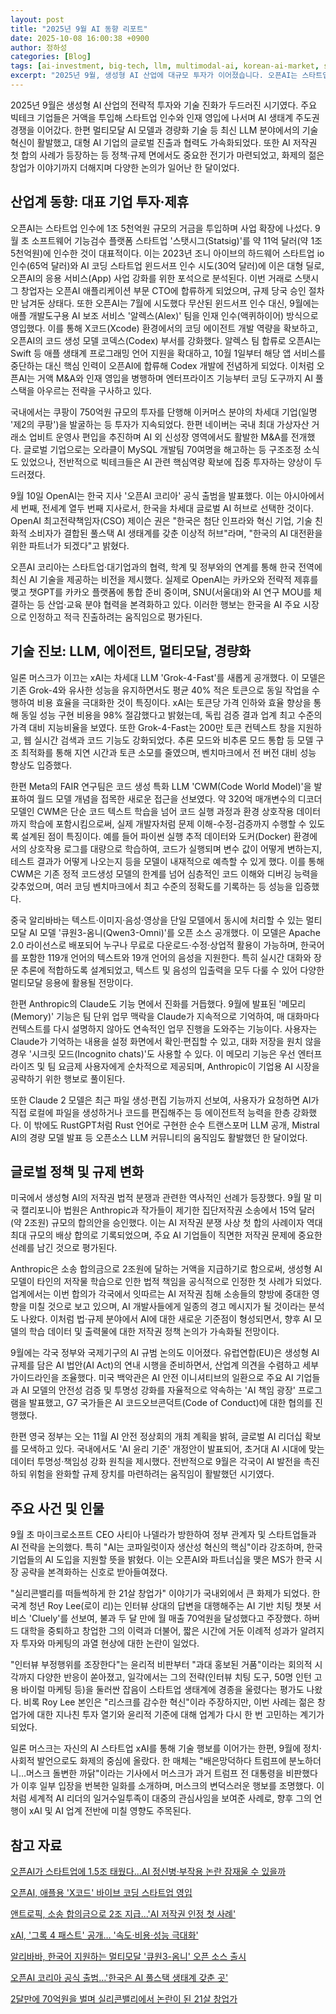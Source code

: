 ```yaml
---
layout: post
title: "2025년 9월 AI 동향 리포트"
date: 2025-10-08 16:00:38 +0900
author: 정하성
categories: [Blog]
tags: [ai-investment, big-tech, llm, multimodal-ai, korean-ai-market, startup-acquisition, global-ai-expansion]
excerpt: "2025년 9월, 생성형 AI 산업에 대규모 투자가 이어졌습니다. 오픈AI는 스타트업 인수와 인재 영입으로 사업을 확장하고 있습니다. 한국에 오픈AI 지사를 설립하며 협력과 연구를 강화하고 있습니다. 최신 LLM과 멀티모달 AI 기술 혁신도 활발히 진행되고 있습니다."
---
```


2025년 9월은 생성형 AI 산업의 전략적 투자와 기술 진화가 두드러진 시기였다. 주요 빅테크 기업들은 거액을 투입해 스타트업 인수와 인재 영입에 나서며 AI 생태계 주도권 경쟁을 이어갔다. 한편 멀티모달 AI 모델과 경량화 기술 등 최신 LLM 분야에서의 기술 혁신이 활발했고, 대형 AI 기업의 글로벌 진출과 협력도 가속화되었다. 또한 AI 저작권 첫 합의 사례가 등장하는 등 정책·규제 면에서도 중요한 전기가 마련되었고, 화제의 젊은 창업가 이야기까지 더해지며 다양한 논의가 일어난 한 달이었다.

## 산업계 동향: 대표 기업 투자·제휴

오픈AI는 스타트업 인수에 1조 5천억원 규모의 거금을 투입하며 사업 확장에 나섰다. 9월 초 소프트웨어 기능검수 플랫폼 스타트업 '스탯시그(Statsig)'를 약 11억 달러(약 1조5천억원)에 인수한 것이 대표적이다. 이는 2023년 조니 아이브의 하드웨어 스타트업 io 인수(65억 달러)와 AI 코딩 스타트업 윈드서프 인수 시도(30억 달러)에 이은 대형 딜로, 오픈AI의 응용 서비스(App) 사업 강화를 위한 포석으로 분석된다. 이번 거래로 스탯시그 창업자는 오픈AI 애플리케이션 부문 CTO에 합류하게 되었으며, 규제 당국 승인 절차만 남겨둔 상태다. 또한 오픈AI는 7월에 시도했다 무산된 윈드서프 인수 대신, 9월에는 애플 개발도구용 AI 보조 서비스 '알렉스(Alex)' 팀을 인재 인수(액퀴하이어) 방식으로 영입했다. 이를 통해 X코드(Xcode) 환경에서의 코딩 에이전트 개발 역량을 확보하고, 오픈AI의 코드 생성 모델 코덱스(Codex) 부서를 강화했다. 알렉스 팀 합류로 오픈AI는 Swift 등 애플 생태계 프로그래밍 언어 지원을 확대하고, 10월 1일부터 해당 앱 서비스를 중단하는 대신 핵심 인력이 오픈AI에 합류해 Codex 개발에 전념하게 되었다. 이처럼 오픈AI는 거액 M&A와 인재 영입을 병행하며 엔터프라이즈 기능부터 코딩 도구까지 AI 풀스택을 아우르는 전략을 구사하고 있다.

국내에서는 쿠팡이 750억원 규모의 투자를 단행해 이커머스 분야의 차세대 기업(일명 '제2의 쿠팡')을 발굴하는 등 투자가 지속되었다. 한편 네이버는 국내 최대 가상자산 거래소 업비트 운영사 편입을 추진하며 AI 외 신성장 영역에서도 활발한 M&A를 전개했다. 글로벌 기업으로는 오라클이 MySQL 개발팀 70여명을 해고하는 등 구조조정 소식도 있었으나, 전반적으로 빅테크들은 AI 관련 핵심역량 확보에 집중 투자하는 양상이 두드러졌다.

9월 10일 OpenAI는 한국 지사 '오픈AI 코리아' 공식 출범을 발표했다. 이는 아시아에서 세 번째, 전세계 열두 번째 지사로서, 한국을 차세대 글로벌 AI 허브로 선택한 것이다. OpenAI 최고전략책임자(CSO) 제이슨 권은 "한국은 첨단 인프라와 혁신 기업, 기술 친화적 소비자가 결합된 풀스택 AI 생태계를 갖춘 이상적 허브"라며, "한국의 AI 대전환을 위한 파트너가 되겠다"고 밝혔다.

오픈AI 코리아는 스타트업·대기업과의 협력, 학계 및 정부와의 연계를 통해 한국 전역에 최신 AI 기술을 제공하는 비전을 제시했다. 실제로 OpenAI는 카카오와 전략적 제휴를 맺고 챗GPT를 카카오 플랫폼에 통합 준비 중이며, SNU(서울대)와 AI 연구 MOU를 체결하는 등 산업·교육 분야 협력을 본격화하고 있다. 이러한 행보는 한국을 AI 주요 시장으로 인정하고 적극 진출하려는 움직임으로 평가된다.

## 기술 진보: LLM, 에이전트, 멀티모달, 경량화

일론 머스크가 이끄는 xAI는 차세대 LLM 'Grok-4-Fast'를 새롭게 공개했다. 이 모델은 기존 Grok-4와 유사한 성능을 유지하면서도 평균 40% 적은 토큰으로 동일 작업을 수행하여 비용 효율을 극대화한 것이 특징이다. xAI는 토큰당 가격 인하와 효율 향상을 통해 동일 성능 구현 비용을 98% 절감했다고 밝혔는데, 독립 검증 결과 업계 최고 수준의 가격 대비 지능비율을 보였다. 또한 Grok-4-Fast는 200만 토큰 컨텍스트 창을 지원하고, 웹 실시간 검색과 코드 기능도 강화되었다. 추론 모드와 비추론 모드 통합 등 모델 구조 최적화를 통해 지연 시간과 토큰 소모를 줄였으며, 벤치마크에서 전 버전 대비 성능 향상도 입증했다.

한편 Meta의 FAIR 연구팀은 코드 생성 특화 LLM 'CWM(Code World Model)'을 발표하여 월드 모델 개념을 접목한 새로운 접근을 선보였다. 약 320억 매개변수의 디코더 모델인 CWM은 단순 코드 텍스트 학습을 넘어 코드 실행 과정과 환경 상호작용 데이터까지 학습에 포함시킴으로써, 실제 개발자처럼 문제 이해-수정-검증까지 수행할 수 있도록 설계된 점이 특징이다. 예를 들어 파이썬 실행 추적 데이터와 도커(Docker) 환경에서의 상호작용 로그를 대량으로 학습하여, 코드가 실행되며 변수 값이 어떻게 변하는지, 테스트 결과가 어떻게 나오는지 등을 모델이 내재적으로 예측할 수 있게 했다. 이를 통해 CWM은 기존 정적 코드생성 모델의 한계를 넘어 심층적인 코드 이해와 디버깅 능력을 갖추었으며, 여러 코딩 벤치마크에서 최고 수준의 정확도를 기록하는 등 성능을 입증했다.

중국 알리바바는 텍스트·이미지·음성·영상을 단일 모델에서 동시에 처리할 수 있는 멀티모달 AI 모델 '큐원3-옴니(Qwen3-Omni)'를 오픈 소스 공개했다. 이 모델은 Apache 2.0 라이선스로 배포되어 누구나 무료로 다운로드·수정·상업적 활용이 가능하며, 한국어를 포함한 119개 언어의 텍스트와 19개 언어의 음성을 지원한다. 특히 실시간 대화와 장문 추론에 적합하도록 설계되었고, 텍스트 및 음성의 입출력을 모두 다룰 수 있어 다양한 멀티모달 응용에 활용될 전망이다.

한편 Anthropic의 Claude도 기능 면에서 진화를 거듭했다. 9월에 발표된 '메모리(Memory)' 기능은 팀 단위 업무 맥락을 Claude가 지속적으로 기억하여, 매 대화마다 컨텍스트를 다시 설명하지 않아도 연속적인 업무 진행을 도와주는 기능이다. 사용자는 Claude가 기억하는 내용을 설정 화면에서 확인·편집할 수 있고, 대화 저장을 원치 않을 경우 '시크릿 모드(Incognito chats)'도 사용할 수 있다. 이 메모리 기능은 우선 엔터프라이즈 및 팀 요금제 사용자에게 순차적으로 제공되며, Anthropic이 기업용 AI 시장을 공략하기 위한 행보로 풀이된다.

또한 Claude 2 모델은 최근 파일 생성·편집 기능까지 선보여, 사용자가 요청하면 AI가 직접 로컬에 파일을 생성하거나 코드를 편집해주는 등 에이전트적 능력을 한층 강화했다. 이 밖에도 RustGPT처럼 Rust 언어로 구현한 순수 트랜스포머 LLM 공개, Mistral AI의 경량 모델 발표 등 오픈소스 LLM 커뮤니티의 움직임도 활발했던 한 달이었다.

## 글로벌 정책 및 규제 변화

미국에서 생성형 AI의 저작권 법적 분쟁과 관련한 역사적인 선례가 등장했다. 9월 말 미국 캘리포니아 법원은 Anthropic과 작가들이 제기한 집단저작권 소송에서 15억 달러(약 2조원) 규모의 합의안을 승인했다. 이는 AI 저작권 분쟁 사상 첫 합의 사례이자 역대 최대 규모의 배상 합의로 기록되었으며, 주요 AI 기업들이 직면한 저작권 문제에 중요한 선례를 남긴 것으로 평가된다.

Anthropic은 소송 합의금으로 2조원에 달하는 거액을 지급하기로 함으로써, 생성형 AI 모델이 타인의 저작물 학습으로 인한 법적 책임을 공식적으로 인정한 첫 사례가 되었다. 업계에서는 이번 합의가 각국에서 잇따르는 AI 저작권 침해 소송들의 향방에 중대한 영향을 미칠 것으로 보고 있으며, AI 개발사들에게 일종의 경고 메시지가 될 것이라는 분석도 나왔다. 이처럼 법·규제 분야에서 AI에 대한 새로운 기준점이 형성되면서, 향후 AI 모델의 학습 데이터 및 출력물에 대한 저작권 정책 논의가 가속화될 전망이다.

9월에는 각국 정부와 국제기구의 AI 규범 논의도 이어졌다. 유럽연합(EU)은 생성형 AI 규제를 담은 AI 법안(AI Act)의 연내 시행을 준비하면서, 산업계 의견을 수렴하고 세부 가이드라인을 조율했다. 미국 백악관은 AI 안전 이니셔티브의 일환으로 주요 AI 기업들과 AI 모델의 안전성 검증 및 투명성 강화를 자율적으로 약속하는 'AI 책임 광장' 프로그램을 발표했고, G7 국가들은 AI 코드오브콘덕트(Code of Conduct)에 대한 협의를 진행했다.

한편 영국 정부는 오는 11월 AI 안전 정상회의 개최 계획을 밝혀, 글로벌 AI 리더십 확보를 모색하고 있다. 국내에서도 'AI 윤리 기준' 개정안이 발표되어, 초거대 AI 시대에 맞는 데이터 투명성·책임성 강화 원칙을 제시했다. 전반적으로 9월은 각국이 AI 발전을 촉진하되 위험을 완화할 규제 장치를 마련하려는 움직임이 활발했던 시기였다.

## 주요 사건 및 인물

9월 초 마이크로소프트 CEO 사티아 나델라가 방한하여 정부 관계자 및 스타트업들과 AI 전략을 논의했다. 특히 "AI는 코파일럿이자 생산성 혁신의 핵심"이라 강조하며, 한국 기업들의 AI 도입을 지원할 뜻을 밝혔다. 이는 오픈AI와 파트너십을 맺은 MS가 한국 시장 공략을 본격화하는 신호로 받아들여졌다.

"실리콘밸리를 떠들썩하게 한 21살 창업가" 이야기가 국내외에서 큰 화제가 되었다. 한국계 청년 Roy Lee(로이 리)는 인터뷰 상대의 답변을 대행해주는 AI 기반 치팅 챗봇 서비스 'Cluely'를 선보여, 불과 두 달 만에 월 매출 70억원을 달성했다고 주장했다. 하버드 대학을 중퇴하고 창업한 그의 이력과 더불어, 짧은 시간에 거둔 이례적 성과가 알려지자 투자와 마케팅의 과열 현상에 대한 논란이 일었다.

"인터뷰 부정행위를 조장한다"는 윤리적 비판부터 "과대 홍보된 거품"이라는 회의적 시각까지 다양한 반응이 쏟아졌고, 일각에서는 그의 전략(인터뷰 치팅 도구, 50명 인턴 고용 바이럴 마케팅 등)을 둘러싼 잡음이 스타트업 생태계에 경종을 울렸다는 평가도 나왔다. 비록 Roy Lee 본인은 "리스크를 감수한 혁신"이라 주장하지만, 이번 사례는 젊은 창업가에 대한 지나친 투자 열기와 윤리적 기준에 대해 업계가 다시 한 번 고민하는 계기가 되었다.

일론 머스크는 자신의 AI 스타트업 xAI를 통해 기술 행보를 이어가는 한편, 9월에 정치·사회적 발언으로도 화제의 중심에 올랐다. 한 매체는 "배은망덕하다 트럼프에 분노하더니…머스크 돌변한 까닭"이라는 기사에서 머스크가 과거 트럼프 전 대통령을 비판했다가 이후 일부 입장을 번복한 일화를 소개하며, 머스크의 변덕스러운 행보를 조명했다. 이처럼 세계적 AI 리더의 일거수일투족이 대중의 관심사임을 보여준 사례로, 향후 그의 언행이 xAI 및 AI 업계 전반에 미칠 영향도 주목된다.

## 참고 자료

[오픈AI가 스타트업에 1.5조 태웠다…AI 정신병·부작용 논란 잠재울 수 있을까](https://www.mk.co.kr/news/world/11410981)

[오픈AI, 애플용 'X코드' 바이브 코딩 스타트업 영입](https://www.aitimes.com/news/articleView.html?idxno=202180)

[앤트로픽, 소송 합의금으로 2조 지급...'AI 저작권 인정 첫 사례'](https://www.aitimes.com/news/articleView.html?idxno=202163)

[xAI, '그록 4 패스트' 공개… '속도·비용·성능 극대화'](https://aimatters.co.kr/news-report/ai-news/31706/)

[알리바바, 한국어 지원하는 멀티모달 '큐원3-옴니' 오픈 소스 출시](https://www.aitimes.com/news/articleView.html?idxno=202652)

[오픈AI 코리아 공식 출범…'한국은 AI 풀스택 생태계 갖춘 곳'](https://byline.network/2025/09/91014/)

[2달만에 70억원을 벌며 실리콘밸리에서 논란이 된 21살 창업가](https://eopla.net/magazines/34076)